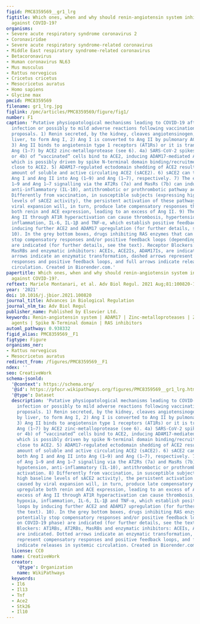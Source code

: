 ```yaml
---
figid: PMC8359569__gr1_lrg
figtitle: Which ones, when and why should renin-angiotensin system inhibitors work
  against COVID-19?
organisms:
- Severe acute respiratory syndrome coronavirus 2
- Coronaviridae
- Severe acute respiratory syndrome-related coronavirus
- Middle East respiratory syndrome-related coronavirus
- Betacoronavirus
- Human coronavirus NL63
- Mus musculus
- Rattus norvegicus
- Cricetus cricetus
- Mesocricetus auratus
- Homo sapiens
- Glycine max
pmcid: PMC8359569
filename: gr1_lrg.jpg
figlink: /pmc/articles/PMC8359569/figure/fig1/
number: F1
caption: 'Putative physiopatological mechanisms leading to COVID-19 after SARS-CoV-2
  infection or possibly to mild adverse reactions following vaccination and treatment
  proposals. 1) Renin secreted, by the kidney, cleaves angiotensinogen, produced by
  liver, to form Ang I, 2) Ang I is converted to Ang II by pulmonary ACE zinc-metalloprotease.
  3) Ang II binds to angiotensin type 1 receptors (AT1Rs) or it is transformed into
  Ang (1–7) by ACE2 zinc-metalloprotease (see 6). 4a) SARS-CoV-2 spikes of virions
  or 4b) of “vaccinated” cells bind to ACE2, inducing ADAM17-mediated ACE2 shedding,
  which is possibly driven by spike N-terminal domain binding/recruitment of ADAM17
  close to ACE2. 5) ADAM17-regulated ectodomain shedding of ACE2 results in increased
  amount of soluble and active circulating ACE2 (sACE2). 6) sACE2 can transform both
  Ang I and Ang II into Ang (1–9) and Ang (1–7), respectively. 7) The excess of Ang
  1–9 and Ang 1–7 signalling via the AT2Rs (7a) and MasRs (7b) can induce hypotension,
  anti-inflammatory (IL-10), antithrombotic or prothrombotic pathway activation. 8)
  Differently from vaccination, in susceptible subjects (expressing high baseline
  levels of sACE2 activity), the persistent activation of these pathways caused by
  viral expansion will, in turn, produce late compensatory responses that upregulate
  both renin and ACE expression, leading to an excess of Ang II. 9) The excess of
  Ang II through AT1R hyperactivation can cause thrombosis, hypertension, hypoxia,
  inflammation, IL-6, IL-1β and TNF-α, which establish positive feedback loops by
  inducing further ACE2 and ADAM17 upregulation (for further details, see the text).
  10). In the grey bottom boxes, drugs inhibiting RAS enzymes that can potentially
  stop compensatory responses and/or positive feedback loops (depending on COVID-19 phase)
  are indicated (for further details, see the text). Receptor Blockers: AT1RBs, AT2RBs,
  MasRBs and enzymatic inhibitors: ACEIs, ACE2Is, ADAM17Is, are indicated. Dotted
  arrows indicate an enzymatic transformation, dashed arrows represent compensatory
  responses and positive feedback loops, and full arrows indicate releases in systemic
  circulation. Created in Biorender.com.'
papertitle: Which ones, when and why should renin-angiotensin system inhibitors work
  against COVID-19?.
reftext: Mariele Montanari, et al. Adv Biol Regul. 2021 Aug;81:100820-100820.
year: '2021'
doi: 10.1016/j.jbior.2021.100820
journal_title: Advances in Biological Regulation
journal_nlm_ta: Adv Biol Regul
publisher_name: Published by Elsevier Ltd.
keywords: Renin-angiotensin system | ADAM17 | Zinc-metalloproteases | Zinc-chelating
  agents | Spike N-Terminal domain | RAS inhibitors
automl_pathway: 0.938332
figid_alias: PMC8359569__F1
figtype: Figure
organisms_ner:
- Rattus norvegicus
- Mesocricetus auratus
redirect_from: /figures/PMC8359569__F1
ndex: ''
seo: CreativeWork
schema-jsonld:
  '@context': https://schema.org/
  '@id': https://pfocr.wikipathways.org/figures/PMC8359569__gr1_lrg.html
  '@type': Dataset
  description: 'Putative physiopatological mechanisms leading to COVID-19 after SARS-CoV-2
    infection or possibly to mild adverse reactions following vaccination and treatment
    proposals. 1) Renin secreted, by the kidney, cleaves angiotensinogen, produced
    by liver, to form Ang I, 2) Ang I is converted to Ang II by pulmonary ACE zinc-metalloprotease.
    3) Ang II binds to angiotensin type 1 receptors (AT1Rs) or it is transformed into
    Ang (1–7) by ACE2 zinc-metalloprotease (see 6). 4a) SARS-CoV-2 spikes of virions
    or 4b) of “vaccinated” cells bind to ACE2, inducing ADAM17-mediated ACE2 shedding,
    which is possibly driven by spike N-terminal domain binding/recruitment of ADAM17
    close to ACE2. 5) ADAM17-regulated ectodomain shedding of ACE2 results in increased
    amount of soluble and active circulating ACE2 (sACE2). 6) sACE2 can transform
    both Ang I and Ang II into Ang (1–9) and Ang (1–7), respectively. 7) The excess
    of Ang 1–9 and Ang 1–7 signalling via the AT2Rs (7a) and MasRs (7b) can induce
    hypotension, anti-inflammatory (IL-10), antithrombotic or prothrombotic pathway
    activation. 8) Differently from vaccination, in susceptible subjects (expressing
    high baseline levels of sACE2 activity), the persistent activation of these pathways
    caused by viral expansion will, in turn, produce late compensatory responses that
    upregulate both renin and ACE expression, leading to an excess of Ang II. 9) The
    excess of Ang II through AT1R hyperactivation can cause thrombosis, hypertension,
    hypoxia, inflammation, IL-6, IL-1β and TNF-α, which establish positive feedback
    loops by inducing further ACE2 and ADAM17 upregulation (for further details, see
    the text). 10). In the grey bottom boxes, drugs inhibiting RAS enzymes that can
    potentially stop compensatory responses and/or positive feedback loops (depending
    on COVID-19 phase) are indicated (for further details, see the text). Receptor
    Blockers: AT1RBs, AT2RBs, MasRBs and enzymatic inhibitors: ACEIs, ACE2Is, ADAM17Is,
    are indicated. Dotted arrows indicate an enzymatic transformation, dashed arrows
    represent compensatory responses and positive feedback loops, and full arrows
    indicate releases in systemic circulation. Created in Biorender.com.'
  license: CC0
  name: CreativeWork
  creator:
    '@type': Organization
    name: WikiPathways
  keywords:
  - Il6
  - Il13
  - Tnf
  - Ace2
  - Stk26
  - Il10
---
```

